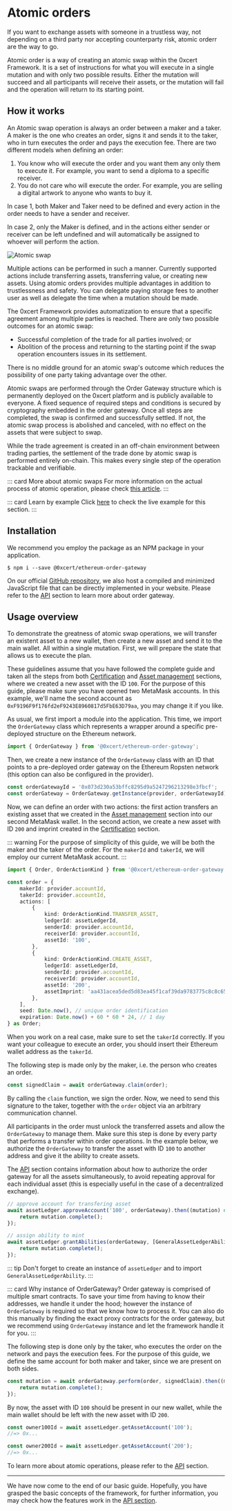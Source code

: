 # Atomic orders

If you want to exchange assets with someone in a trustless way, not depending on a third party nor accepting counterparty risk, atomic orderr are the way to go.

Atomic order is a way of creating an atomic swap within the 0xcert Framework. It is a set of instructions for what you will execute in a single mutation and with only two possible results. Either the mutation will succeed and all participants will receive their assets, or the mutation will fail and the operation will return to its starting point.

## How it works

An Atomic swap operation is always an order between a maker and a taker. A maker is the one who creates an order, signs it and sends it to the taker, who in turn executes the order and pays the execution fee. There are two different models when defining an order:

1. You know who will execute the order and you want them any only them to execute it. For example, you want to send a diploma to a specific receiver.
2. You do not care who will execute the order. For example, you are selling a digital artwork to anyone who wants to buy it.

In case 1, both Maker and Taker need to be defined and every action in the order needs to have a sender and receiver.

In case 2, only the Maker is defined, and in the actions either sender or receiver can be left undefined and will automatically be assigned to whoever will perform the action.

![Atomic swap](../assets/atomic-swap.svg)

Multiple actions can be performed in such a manner. Currently supported actions include transferring assets, transferring value, or creating new assets. Using atomic orders provides multiple advantages in addition to trustlessness and safety. You can delegate paying storage fees to another user as well as delegate the time when a mutation should be made.

The 0xcert Framework provides automatization to ensure that a specific agreement among multiple parties is reached. There are only two possible outcomes for an atomic swap:

* Successful completion of the trade for all parties involved; or
* Abolition of the process and returning to the starting point if the swap operation encounters issues in its settlement.

There is no middle ground for an atomic swap's outcome which reduces the possibility of one party taking advantage over the other.

Atomic swaps are performed through the Order Gateway structure which is permanently deployed on the 0xcert platform and is publicly available to everyone. A fixed sequence of required steps and conditions is secured by cryptography embedded in the order gateway. Once all steps are completed, the swap is confirmed and successfully settled. If not, the atomic swap process is abolished and canceled, with no effect on the assets that were subject to swap.

While the trade agreement is created in an off-chain environment between trading parties, the settlement of the trade done by atomic swap is performed entirely on-chain. This makes every single step of the operation trackable and verifiable.

::: card More about atomic swaps
For more information on the actual process of atomic operation, please check [this article](https://0xcert.org/news/dex-series-7-atomic-swaps/).
:::

::: card Learn by example
Click [here](https://stackblitz.com/edit/atomic-order-example) to check the live example for this section.
:::

## Installation

We recommend you employ the package as an NPM package in your application.

```shell
$ npm i --save @0xcert/ethereum-order-gateway
```

On our official [GitHub repository](https://github.com/0xcert/framework), we also host a compiled and minimized JavaScript file that can be directly implemented in your website. Please refer to the [API](/api/core.html) section to learn more about order gateway.

## Usage overview

To demonstrate the greatness of atomic swap operations, we will transfer an existent asset to a new wallet, then create a new asset and send it to the main wallet. All within a single mutation. First, we will prepare the state that allows us to execute the plan.

These guidelines assume that you have followed the complete guide and taken all the steps from both [Certification](/guide/certification.html) and [Asset management](/guide/asset-management.html) sections, where we created a new asset with the ID `100`. For the purpose of this guide, please make sure you have opened two MetaMask accounts. In this example, we'll name the second account as `0xF9196F9f176fd2eF9243E8960817d5FbE63D79aa`, you may change it if you like.

As usual, we first import a module into the application. This time, we import the `OrderGateway` class which represents a wrapper around a specific pre-deployed structure on the Ethereum network.

```ts
import { OrderGateway } from '@0xcert/ethereum-order-gateway';
```

Then, we create a new instance of the `OrderGateway` class with an ID that points to a pre-deployed order gateway on the Ethereum Ropsten network (this option can also be configured in the provider).

```ts
const orderGatewayId = '0x073d230a53bffc8295d9a5247296213298e3fbcf';
const orderGateway = OrderGateway.getInstance(provider, orderGatewayId);
```

Now, we can define an order with two actions: the first action transfers an existing asset that we created in the [Asset management](/guide/asset-management.html) section into our second MetaMask wallet. In the second action, we create a new asset with ID `200` and imprint created in the [Certification](/guide/certification.html) section.

::: warning
For the purpose of simplicity of this guide, we will be both the maker and the taker of the order. For the `makerId` and `takerId`, we will employ our current MetaMask account.
:::

```ts
import { Order, OrderActionKind } from '@0xcert/ethereum-order-gateway';

const order = {
    makerId: provider.accountId,
    takerId: provider.accountId,
    actions: [
        {
            kind: OrderActionKind.TRANSFER_ASSET,
            ledgerId: assetLedgerId,
            senderId: provider.accountId,
            receiverId: provider.accountId,
            assetId: '100',
        },
        {
            kind: OrderActionKind.CREATE_ASSET,
            ledgerId: assetLedgerId,
            senderId: provider.accountId,
            receiverId: provider.accountId,
            assetId: '200',
            assetImprint: 'aa431acea5ded5d83ea45f1caf39da9783775c8c8c65d30795f41ed6eff45e1b', // imprint generated in the certification step
        },
    ],
    seed: Date.now(), // unique order identification
    expiration: Date.now() + 60 * 60 * 24, // 1 day
} as Order;
```

When you work on a real case, make sure to set the `takerId` correctly. If you want your colleague to execute an order, you should insert their Ethereum wallet address as the `takerId`.

The following step is made only by the maker, i.e. the person who creates an order.

```ts
const signedClaim = await orderGateway.claim(order);
```

By calling the `claim` function, we sign the order. Now, we need to send this signature to the taker, together with the `order` object via an arbitrary communication channel.

All participants in the order must unlock the transferred assets and allow the `OrderGateway` to manage them. Make sure this step is done by every party that performs a transfer within order operations. In the example below, we authorize the `OrderGateway` to transfer the asset with ID `100` to another address and give it the ability to create assets.

The [API](/api/core.html#asset-proof) section contains information about how to authorize the order gateway for all the assets simultaneously, to avoid repeating approval for each individual asset (this is especially useful in the case of a decentralized exchange).

```ts
// approve account for transfering asset
await assetLedger.approveAccount('100', orderGateway).then((mutation) => {
    return mutation.complete();
});

// assign ability to mint
await assetLedger.grantAbilities(orderGateway, [GeneralAssetLedgerAbility.CREATE_ASSET]).then((mutation) => {
    return mutation.complete();
});
```
::: tip
Don't forget to create an instance of `assetLedger` and to import `GeneralAssetLedgerAbility`.
:::

::: card Why instance of OrderGateway?
Order gateway is comprised of multiple smart contracts. To save your time from having to know their addresses, we handle it under the hood; however the instance of `OrderGateway` is required so that we know how to process it. You can also do this manually by finding the exact proxy contracts for the order gateway, but we recommend using `OrderGateway` instance and let the framework handle it for you.
:::

The following step is done only by the taker, who executes the order on the network and pays the execution fees. For the purpose of this guide, we define the same account for both maker and taker, since we are present on both sides.

```ts
const mutation = await orderGateway.perform(order, signedClaim).then((mutation) => {
    return mutation.complete();
});
```

By now, the asset with ID `100` should be present in our new wallet, while the main wallet should be left with the new asset with ID `200`.

```ts
const owner100Id = await assetLedger.getAssetAccount('100');
//=> 0x...

const owner200Id = await assetLedger.getAssetAccount('200');
//=> 0x...
```

To learn more about atomic operations, please refer to the [API](/api/ethereum.html#orders-gateway) section.

---

We have now come to the end of our basic guide. Hopefully, you have grasped the basic concepts of the framework, for further information, you may check how the features work in the [API section](/api/core.html).
